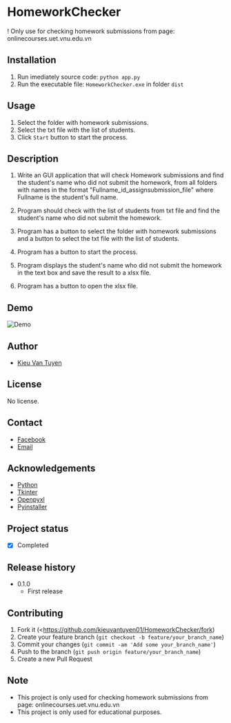 # HomeworkChecker
! Only use for checking homework submissions from page: onlinecourses.uet.vnu.edu.vn

## Installation
1. Run imediately source code: `python app.py`
2. Run the executable file: `HomeworkChecker.exe` in folder `dist`

## Usage
1. Select the folder with homework submissions.
2. Select the txt file with the list of students.
3. Click `Start` button to start the process.

## Description

1. Write an GUI application that will check Homework submissions and find the student's name who did not submit the homework, from all folders with names in the format "Fullname_id_assignsubmission_file" where Fullname is the student's full name.

2. Program should check with the list of students from txt file and find the student's name who did not submit the homework.

3. Program has a button to select the folder with homework submissions and a button to select the txt file with the list of students.

4. Program has a button to start the process.

5. Program displays the student's name who did not submit the homework in the text box and save the result to a xlsx file.

6. Program has a button to open the xlsx file.

## Demo
![Demo](https://youtu.be/-ecc6cndZ60)

## Author
- [Kieu Van Tuyen](https://github.com/kieuvantuyen01)

## License
No license.

## Contact
- [Facebook](https://www.facebook.com/kieuvantuyen01)
- [Email](mailto:tuyenkv@vnu.edu.vn)

## Acknowledgements
- [Python](https://www.python.org/)
- [Tkinter](https://docs.python.org/3/library/tkinter.html)
- [Openpyxl](https://openpyxl.readthedocs.io/en/stable/)
- [Pyinstaller](https://www.pyinstaller.org/)

## Project status
- [x] Completed

## Release history
- 0.1.0
  - First release

## Contributing
1. Fork it (<https://github.com/kieuvantuyen01/HomeworkChecker/fork)
2. Create your feature branch (`git checkout -b feature/your_branch_name`)
3. Commit your changes (`git commit -am 'Add some your_branch_name'`)
4. Push to the branch (`git push origin feature/your_branch_name`)
5. Create a new Pull Request

## Note
- This project is only used for checking homework submissions from page: onlinecourses.uet.vnu.edu.vn
- This project is only used for educational purposes.
